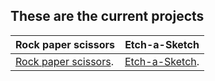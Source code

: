 ## These are the current projects

Rock paper scissors | Etch-a-Sketch
------------------- | -------------
[Rock paper scissors](https://zappat0n.github.io/RockPaperScissors/). | [Etch-a-Sketch](https://zappat0n.github.io/Etch-a-Sketch/).

